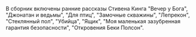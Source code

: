 <!--2017-01-04 13:38:47-->
В сборник включены ранние рассказы Стивена Кинга "Вечер у Бога", "Джонатан и ведьмы", "Для птиц", "Замочные скважины", "Лепрекон", "Стеклянный пол", "Убийца", "Ящик", "Моя маленькая зазубренная гарантия безопасности", "Откровения Беки Полсон".